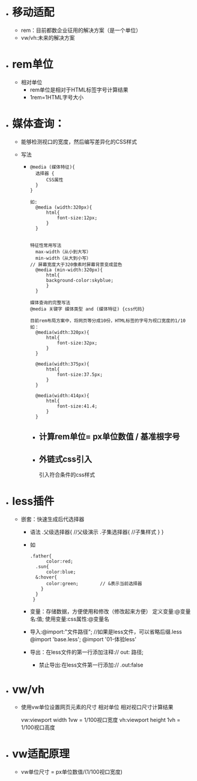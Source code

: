 * # 移动适配

  * rem：目前都数企业征用的解决方案（是一个单位）
  * vw/vh:未来的解决方案








* # rem单位

  * 相对单位
    * rem单位是相对于HTML标签字号计算结果
    * 1rem=1HTML字号大小










* # 媒体查询：

  * 能够检测视口的宽度，然后编写差异化的CSS样式

  * 写法

    * ```
      @media (媒体特征){
      	选择器 {
      		CSS属性
      	}
      }
      
      如:
      	@media (width:320px){
      		html{
      			font-size:12px;
      		}
      	}
      
      
      特征性常用写法
      	max-width（从小到大写）
      	min-width（从大到小写）
      // 屏幕宽度大于320像素时屏幕背景变成蓝色
      	@media (min-width:320px){
      		html{
      		background-color:skyblue;
      		}
      	}
      
      媒体查询的完整写法
      @media 关键字 媒体类型 and (媒体特征) {css代码}
      
      目前rem布局方案中，将网页等分成10份，HTML标签的字号为视口宽度的1/10
      如：
      	@media(width:320px){
      		html{
      			font-size:32px;
      		}
      	}
      
      	@media(width:375px){
      		html{
      			font-size:37.5px;
      		}
      	}
      
      	@media(width:414px){
      		html{
      			font-size:41.4;
      		}
      	}
      
      ```

      * ## 计算rem单位= px单位数值 / 基准根字号

        

        

      * ## 外链式css引入

        ​	<link rel="stylesheet" media="逻辑符 媒体类型 and (媒体特征)" href="xx.css">
        ​		引入符合条件的css样式

        

        

        

        

* # less插件

  * 嵌套：快速生成后代选择器

    * 语法
          	.父级选择器{
          		//父级演示
          			.子集选择器{
          				//子集样式
          			}
          	}	

    * 如 

      ```
      .father{
        	color:red;
      	.sun{
      		color:blue;
      	&:hover{
        	color:green;		// &表示当前选择器
      	  }
      	}
       }
      ```

    * 变量：存储数据，方便使用和修改（修改起来方便）
        		定义变量:@变量名:值;
        		使用变量:css属性:@变量名		

      

    * 导入:@import:"文件路径";
        		//如果是less文件，可以省略后缀.less
        		@import 'base.less';
        		@import '01-体验less'

      

    * 导出：在less文件的第一行添加注释:// out: 路径;

      * 禁止导出:在less文件第一行添加:// .out:false



* # vw/vh

  * 使用vw单位设置网页元素的尺寸
    		相对单位
    		相对视口尺寸计算结果

	vw:viewport width
		1vw = 1/100视口宽度
	vh:viewport height
		1vh = 1/100视口高度

* # vw适配原理

  * vw单位尺寸 = px单位数值/(1/100视口宽度)